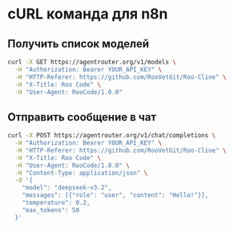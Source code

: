 





# cURL команда для n8n

## Получить список моделей

```bash
curl -X GET https://agentrouter.org/v1/models \
  -H "Authorization: Bearer YOUR_API_KEY" \
  -H "HTTP-Referer: https://github.com/RooVetGit/Roo-Cline" \
  -H "X-Title: Roo Code" \
  -H "User-Agent: RooCode/1.0.0"
```

## Отправить сообщение в чат

```bash
curl -X POST https://agentrouter.org/v1/chat/completions \
  -H "Authorization: Bearer YOUR_API_KEY" \
  -H "HTTP-Referer: https://github.com/RooVetGit/Roo-Cline" \
  -H "X-Title: Roo Code" \
  -H "User-Agent: RooCode/1.0.0" \
  -H "Content-Type: application/json" \
  -d '{
    "model": "deepseek-v3.2",
    "messages": [{"role": "user", "content": "Hello!"}],
    "temperature": 0.2,
    "max_tokens": 50
  }'
```

